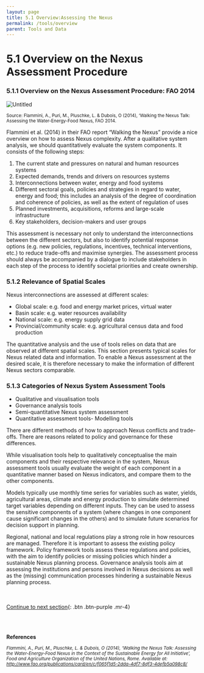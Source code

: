 ```yaml
---
layout: page
title: 5.1 Overview:Assessing the Nexus
permalink: /tools/overview
parent: Tools and Data
---
```

# 5.1 Overview on the Nexus Assessment Procedure

### **5.1.1 Overview on the Nexus Assessment Procedure: FAO 2014**

![Untitled](6%201%20Overvi%20bd9f3/Untitled.png)
<p><small>Source: Flammini, A., Puri, M., Pluschke, L. & Dubois, O (2014), ‘Walking the Nexus Talk: Assessing the Water-Energy-Food Nexus, FAO 2014.</small></p>
<p><small>  </small></p>

Flammini et al. (2014) in their FAO report “Walking the Nexus” provide a nice overview on how to assess Nexus complexity. After a qualitative system analysis, we should quantitatively evaluate the system components. It consists of the following steps:

1. The current state and pressures on natural and human resources systems
2. Expected demands, trends and drivers on resources systems
3. Interconnections between water, energy and food systems
4. Different sectoral goals, policies and strategies in regard to water, energy and food; this includes an analysis of the degree of coordination and coherence of policies, as well as the extent of regulation of uses
5. Planned investments, acquisitions, reforms and large-scale infrastructure
6. Key stakeholders, decision-makers and user groups

This assessment is necessary not only to understand the interconnections between the different sectors, but also to identify potential response options (e.g. new policies, regulations, incentives, technical interventions, etc.) to reduce trade-offs and maximise synergies. The assessment process should always be accompanied by a dialogue to include stakeholders in each step of the process to identify societal priorities and create ownership.

### **5.1.2 Relevance of Spatial Scales**

Nexus interconnections are assessed at different scales:

- Global scale: e.g. food and energy market prices, virtual water
- Basin scale: e.g. water resources availability
- National scale: e.g. energy supply grid data
- Provincial/community scale: e.g. agricultural census data and food production

The quantitative analysis and the use of tools relies on data that are observed at different spatial scales. This section presents typical scales for Nexus related data and information. To enable a Nexus assessment at the desired scale, it is therefore necessary to make the information of different Nexus sectors comparable.

### **5.1.3 Categories of Nexus System Assessment Tools**

- Qualitative and visualisation tools
- Governance analysis tools
- Semi-quantitative Nexus system assessment
- Quantitative assessment tools- Modelling tools

There are different methods of how to approach Nexus conflicts and trade-offs. There are reasons related to policy and governance for these differences.

While visualisation tools help to qualitatively conceptualise the main components and their respective relevance in the system, Nexus assessment tools usually evaluate the weight of each component in a quantitative manner based on Nexus indicators, and compare them to the other components. 

Models typically use monthly time series for variables such as water, yields, agricultural areas, climate and energy production to simulate determined target variables depending on different inputs. They can be used to assess the sensitive components of a system (where changes in one component cause significant changes in the others) and to simulate future scenarios for decision support in planning.

Regional, national and local regulations play a strong role in how resources are managed. Therefore it is important to assess the existing policy framework. Policy framework tools assess these regulations and policies, with the aim to identify policies or missing policies which hinder a sustainable Nexus planning process.
Governance analysis tools aim at assessing the institutions and persons involved in Nexus decisions as well as the (missing) communication processes hindering a sustainable Nexus planning process.

<br/> <br/>
[Continue to next section](https://waterbender231.github.io/wef-nexus-online-course/tools/qualitative-approaches){: .btn .btn-purple .mr-4}

<br/> <br/>
<p><b>References</b></p>
<p><small><i>Flammini, A., Puri, M., Pluschke, L. & Dubois, O (2014), ‘Walking the Nexus Talk: Assessing the Water-Energy-Food Nexus in the Context of the Sustainable Energy for All Initiative’, Food and Agriculture Organization of the United Nations, Rome. Available at: <a href="http://www.fao.org/publications/card/en/c/f065f1d5-2dda-4df7-8df3-4defb5a098c8/">http://www.fao.org/publications/card/en/c/f065f1d5-2dda-4df7-8df3-4defb5a098c8/</a></i></small></p>
